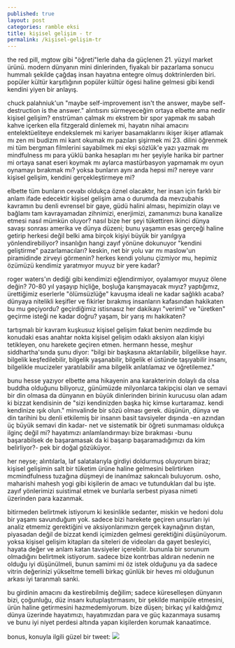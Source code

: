 ```yaml
---
published: true
layout: post
categories: ramble eksi
title: kişisel gelişim - tr
permalink: /kişisel-gelişim-tr
---
```

the red pill, mgtow gibi "öğreti"lerle daha da güçlenen 21. yüzyıl market ürünü. modern dünyanın mini dinlerinden, fiyakalı bir pazarlama sonucu hummalı şekilde çağdaş insan hayatına entegre olmuş doktrinlerden biri. popüler kültür karşıtlığının popüler kültür ögesi haline gelmesi gibi kendi kendini yiyen bir anlayış.

chuck palahniuk'un "maybe self-improvement isn't the answer, maybe self-destruction is the answer." alıntısını sürmeyeceğim ortaya elbette ama nedir kişisel gelişim? enstrüman çalmak mı ekstrem bir spor yapmak mı sabah kahve içerken ella fitzgerald dinlemek mi, hayatın nihai amacını entelektüeliteye endekslemek mi kariyer basamaklarını ikişer ikişer atlamak mı zen mi budizm mi kant okumak mı pazıları şişirmek mi 23. dilini öğrenmek mi tüm bergman filmlerini sayabilmek mi ekşi sözlük'e yazı yazmak mı mindfulness mı para yüklü banka hesapları mı her şeyiyle harika bir partner mi ortaya sanat eseri koymak mı aylarca mastürbasyon yapmamak mı oyun oynamayı bırakmak mı? yoksa bunların aynı anda hepsi mi? nereye varır kişisel gelişim, kendini gerçekleştirmeye mi?

elbette tüm bunların cevabı oldukça öznel olacaktır, her insan için farklı bir anlam ifade edecektir kişisel gelişim ama o durumda da mevzubahis kavramın bu denli evrensel bir gaye, güdü halini alması, hepimizin olayı ve bağlamı tam kavrayamadan zihnimizi, enerjimizi, zamanımızı buna kanalize etmesi nasıl mümkün oluyor? nasıl bize her şeyi tükettiren ikinci dünya savaşı sonrası amerika ve dünya düzeni; bunu yaşamın esas gerçeği haline getirip herkesi değil belki ama birçok kişiyi büyük bir yanılgıya yönlendirebiliyor? insanlığın hangi zayıf yönüne dokunuyor "kendini geliştirme" pazarlamacıları? keskin, net bir yolu var mı maslow'un piramidinde zirveyi görmenin? herkes kendi yolunu çizmiyor mu, hepimiz özümüzü kendimiz yaratmıyor muyuz bir yere kadar?

roger waters'ın dediği gibi kendimizi eğlendirmiyor, oyalamıyor muyuz ölene değin? 70-80 yıl yaşayıp hiçliğe, boşluğa karışmayacak mıyız? yaptığımız, ürettiğimiz eserlerle "ölümsüzlüğe" kavuşma ideali ne kadar sağlıklı acaba? dünyaya nitelikli keşifler ve fikirler bırakmış insanların kafasından hakikaten bu mu geçiyordu? geçirdiğimiz istisnasız her dakikayı "verimli" ve "üretken" geçirme isteği ne kadar doğru? yaşam, bir yarış mı hakikaten?

tartışmalı bir kavram kuşkusuz kişisel gelişim fakat benim nezdimde bu konudaki esas anahtar nokta kişisel gelişim odaklı aksiyon alan kişiyi tetikleyen, onu harekete geçiren etmen. hermann hesse, meşhur siddhartha'sında şunu diyor:
"bilgi bir başkasına aktarılabilir, bilgelikse hayır. bilgelik keşfedilebilir, bilgelik yaşanabilir, bilgelik el üstünde taşıyabilir insanı, bilgelikle mucizeler yaratılabilir ama bilgelik anlatılamaz ve öğretilemez."

bunu hesse yazıyor elbette ama hikayenin ana karakterinin dolaylı da olsa buddha olduğunu biliyoruz, günümüzde milyonlarca takipçisi olan ve semavi bir din olmasa da dünyanın en büyük dinlerinden birinin kurucusu olan adam ki bizzat kendisinin de "sizi kendinizden başka hiç kimse kurtaramaz. kendi kendinize ışık olun." minvalinde bir sözü olması gerek. düşünün, dünya ve din tarihini bu denli etkilemiş bir insanın basit tavsiyeler dışında -en azından üç büyük semavi din kadar- net ve sistematik bir öğreti sunmaması oldukça ilginç değil mi? hayatımızı anlamlandırmayı bize bırakması -bunu başarabilsek de başaramasak da ki başarıp başaramadığımızı da kim belirliyor?- pek bir doğal gözüküyor.

her neyse; alıntılarla, laf salatalarıyla girdiyi doldurmuş oluyorum biraz; kişisel gelişimin salt bir tüketim ürüne haline gelmesini belirtirken mcmindfulness tuzağına düşmeyi de inanılmaz sakıncalı buluyorum. osho, maharishi mahesh yogi gibi kişilerin de amacı ve tutundukları dal bu işte. zayıf yönlerimizi suistimal etmek ve bunlarla serbest piyasa nimeti üzerinden para kazanmak.

bitirmeden belirtmek istiyorum ki kesinlikle sedanter, miskin ve hedoni dolu bir yaşamı savunduğum yok. sadece bizi harekete geçiren unsurları iyi analiz etmemiz gerektiğini ve aksiyonlarımızın gerçek kaynağının dıştan, piyasadan değil de bizzat kendi içimizden gelmesi gerektiğini düşünüyorum. yoksa kişisel gelişim kitapları da siteleri de videoları da gayet besleyici, hayata değer ve anlam katan tavsiyeler içerebilir. bununla bir sorunum olmadığını belirtmek istiyorum. sadece bize kontrbas aldıran nedenin ne olduğu iyi düşünülmeli, bunun samimi mi öz istek olduğunu ya da sadece vitrin değerinizi yükseltme temelli birkaç günlük bir heves mi olduğunun arkası iyi taranmalı sanki.

bu girdinin amacını da kestirebilmiş değilim; sadece küreselleşen dünyanın bizi, çoğunluğu, düz insanı kutuplaştırmasını, bir şekilde manipüle etmesini, ürün haline getirmesini hazmedemiyorum. bize düşen; birkaç yıl kaldığımız dünya üzerinde hayatımızı, hayatımızdan para ve güç kazanmaya susamış ve bunu iyi niyet perdesi altında yapan kişilerden korumak kanaatimce.

bonus, konuyla ilgili güzel bir tweet:
![]({{site.baseurl}}/images/tw2.jpg)

